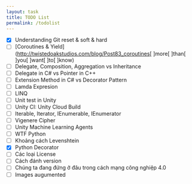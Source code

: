 ```yaml
---
layout: task
title: TODO List
permalink: /todolist
---
```


- [x] Understanding Git reset & soft & hard
- [ ] [Coroutines & Yield](http://twistedoakstudios.com/blog/Post83_coroutines[ ]more[ ]than[ ]you[ ]want[ ]to[ ]know)
- [ ] Delegate, Composition, Aggregation vs Inheritance
- [ ] Delegate in C# vs Pointer in C++
- [ ] Extension Method in C# vs Decorator Pattern
- [ ] Lamda Expresion
- [ ] LINQ
- [ ] Unit test in Unity
- [ ] Unity CI: Unity Cloud Build
- [ ] Iterable, Iterator, IEnumerable, IEnumerator
- [ ] Vigenere Cipher
- [ ] Unity Machine Learning Agents
- [ ] WTF Python
- [ ] Khoảng cách Levenshtein
- [x] Python Decorator
- [ ] Các loại License 
- [ ] Cách đánh version
- [ ] Chúng ta đang đứng ở đâu trong cách mạng công nghiệp 4.0
- [ ] Images augumented